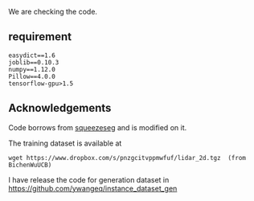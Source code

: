 We are checking the code.



## requirement
``` 
easydict==1.6
joblib==0.10.3
numpy==1.12.0
Pillow==4.0.0
tensorflow-gpu>1.5
```


## Acknowledgements
Code borrows from [squeezeseg](https://github.com/BichenWuUCB/SqueezeSeg) and is modified on it.

The training dataset is available at
    
    wget https://www.dropbox.com/s/pnzgcitvppmwfuf/lidar_2d.tgz  (from BichenWuUCB)

I have release the code for generation dataset in
    https://github.com/ywangeq/instance_dataset_gen
